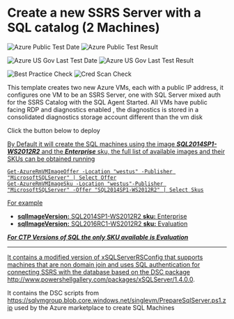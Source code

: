 # Create a new SSRS Server with a SQL catalog (2 Machines) 

![Azure Public Test Date](https://azurequickstartsservice.blob.core.windows.net/badges/sql-reporting-services-sql-server/PublicLastTestDate.svg)
![Azure Public Test Result](https://azurequickstartsservice.blob.core.windows.net/badges/sql-reporting-services-sql-server/PublicDeployment.svg)

![Azure US Gov Last Test Date](https://azurequickstartsservice.blob.core.windows.net/badges/sql-reporting-services-sql-server/FairfaxLastTestDate.svg)
![Azure US Gov Last Test Result](https://azurequickstartsservice.blob.core.windows.net/badges/sql-reporting-services-sql-server/FairfaxDeployment.svg)

![Best Practice Check](https://azurequickstartsservice.blob.core.windows.net/badges/sql-reporting-services-sql-server/BestPracticeResult.svg)
![Cred Scan Check](https://azurequickstartsservice.blob.core.windows.net/badges/sql-reporting-services-sql-server/CredScanResult.svg)

This template creates two new Azure VMs, each with a public IP address, it configures one VM to be an SSRS Server, one with SQL Server mixed auth for the SSRS Catalog with the SQL Agent Started. All VMs have public facing RDP and diagnostics enabled , the diagnostics is stored in a consolidated diagnostics storage account different than the vm disk

Click the button below to deploy

<a href="https://portal.azure.com/#create/Microsoft.Template/uri/https%3A%2F%2Fraw.githubusercontent.com%2Fazure%2Fazure-quickstart-templates%2Fmaster%2Fsql-reporting-services-sql-server%2Fazuredeploy.json" target="_blank">

  

 
By Default it will create the SQL machines using the image ***SQL2014SP1-WS2012R2*** and the ***Enterprise*** sku, the full list of available images and their SKUs can be obtained running

    Get-AzureRmVMImageOffer -Location "westus" -Publisher "MicrosoftSQLServer" | Select Offer
    Get-AzureRmVMImageSku -Location "westus"-Publisher "MicrosoftSQLServer" -Offer "SQL2014SP1-WS2012R2" | Select Skus

For example
* **sqlImageVersion:** SQL2014SP1-WS2012R2 **sku:** Enterprise 
* **sqlImageVersion:** SQL2016RC1-WS2012R2 **sku:** Evaluation

***For CTP Versions of SQL the only SKU available is Evaluation*** 

***
It contains a modified version of xSQLServerRSConfig that supports machines that are non domain join and uses SQL authentication for connecting SSRS with the database 
based on the DSC package http://www.powershellgallery.com/packages/xSQLServer/1.4.0.0.

It contains the DSC scripts from https://sqlvmgroup.blob.core.windows.net/singlevm/PrepareSqlServer.ps1.zip used by the Azure marketplace to create SQL Machines

        


